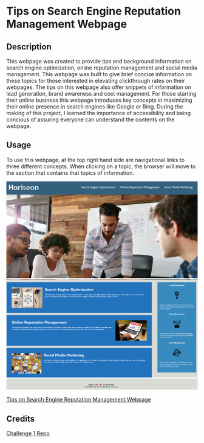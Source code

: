 # Tips on Search Engine Reputation Management Webpage

## Description

This webpage was created to provide tips and background information on search engine optimization, online reputation management and social media management. This webpage was built to give brief concise information on these topics for those interested in elevating clickthrough rates on their webpages. The tips on this webpage also offer snippets of information on lead generation, brand awareness and cost management. For those starting their online business this webpage introduces key concepts in maximizing their online presence in search engines like Google or Bing. During the making of this project, I learned the importance of accessibility and being concious of assuring everyone can understand the contents on the webpage. 


## Usage

To use this webpage, at the top right hand side are navigational links to three different concepts. When clicking on a topic, the browser will move to the section that contains that topics of information. 

![Header, navigation panel and introduction img](./assets/images/Screenshot%202023-04-06%20152045.png)
![Main content and aside info](./assets/images/Screenshot%202023-04-06%20152127.png)
![Footer content](./assets/images/Screenshot%202023-04-06%20152237.png)

[Tips on Search Engine Reputation Management Webpage](https://k-pineda.github.io/Week1-Challenge-Repo/)

## Credits

[Challenge 1 Repo](https://github.com/k-pineda/Week1-Challenge-Repo.git)
